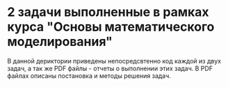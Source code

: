 # 2 задачи выполненные в рамках курса "Основы математического моделирования"
В данной дериктории приведены непосредсвтенно код каждой из двух задач, а так же PDF файлы - отчеты о выполнении этих задач.
В PDF файлах описаны постановка и методы решения задач.
